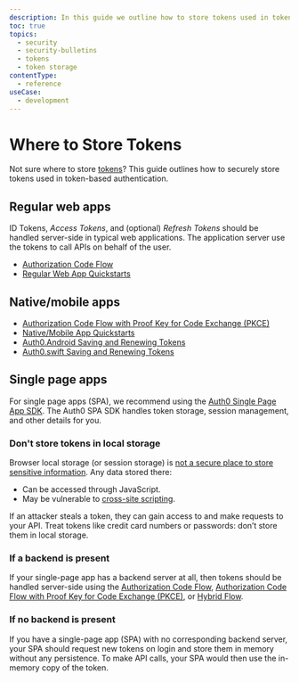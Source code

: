 ```yaml
---
description: In this guide we outline how to store tokens used in token-based authentication.
toc: true
topics:
  - security
  - security-bulletins
  - tokens
  - token storage
contentType:
  - reference
useCase:
  - development
---
```


# Where to Store Tokens

Not sure where to store [tokens](/tokens)? This guide outlines how to securely store tokens used in token-based authentication.

## Regular web apps

ID Tokens, <dfn data-key="access-token">Access Tokens</dfn>, and (optional) <dfn data-key="refresh-token">Refresh Tokens</dfn> should be handled server-side in typical web applications. The application server use the tokens to call APIs on behalf of the user.

* [Authorization Code Flow](/flows/concepts/auth-code)
* [Regular Web App Quickstarts](/quickstart/webapp)

## Native/mobile apps

* [Authorization Code Flow with Proof Key for Code Exchange (PKCE)](/flows/concepts/auth-code-pkce)
* [Native/Mobile App Quickstarts](/quickstart/native)
* [Auth0.Android Saving and Renewing Tokens](/libraries/auth0-android/save-and-refresh-tokens)
* [Auth0.swift Saving and Renewing Tokens](/libraries/auth0-swift/save-and-refresh-jwt-tokens)

## Single page apps

For single page apps (SPA), we recommend using the [Auth0 Single Page App SDK](/libraries/auth0-spa-js). The Auth0 SPA SDK handles token storage, session management, and other details for you.

### Don't store tokens in local storage

Browser local storage (or session storage) is [not a secure place to store sensitive information](https://github.com/OWASP/CheatSheetSeries/blob/master/cheatsheets/HTML5_Security_Cheat_Sheet.md#local-storage). Any data stored there:

* Can be accessed through JavaScript.
* May be vulnerable to [cross-site scripting](https://www.owasp.org/index.php/Cross-site_Scripting_(XSS)).

If an attacker steals a token, they can gain access to and make requests to your API. Treat tokens like credit card numbers or passwords: don’t store them in local storage.

### If a backend is present

If your single-page app has a backend server at all, then tokens should be handled server-side using the [Authorization Code Flow](/flows/concepts/auth-code), [Authorization Code Flow with Proof Key for Code Exchange (PKCE)](/flows/concepts/auth-code-pkce), or [Hybrid Flow](/api-auth/grant/hybrid).

### If no backend is present

If you have a single-page app (SPA) with no corresponding backend server, your SPA should request new tokens on login and store them in memory without any persistence. To make API calls, your SPA would then use the in-memory copy of the token.
